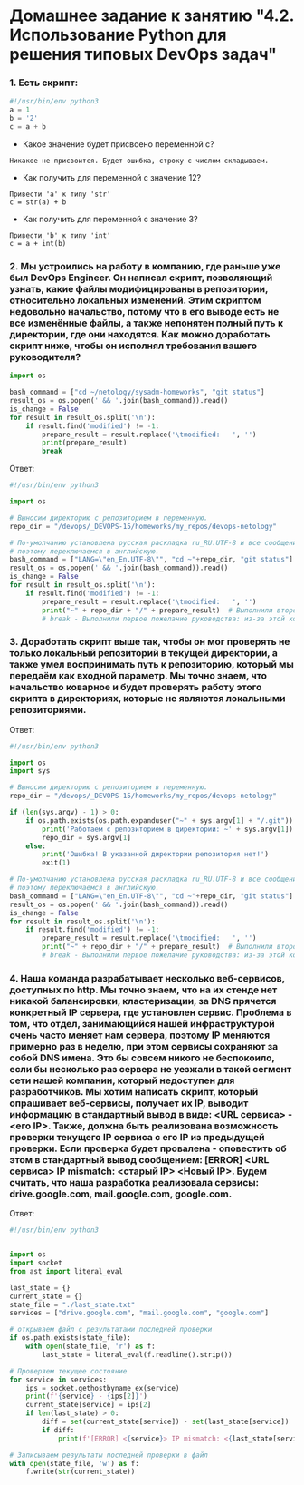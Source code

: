 # Домашнее задание к занятию "4.2. Использование Python для решения типовых DevOps задач"

### 1. Есть скрипт:

```python
#!/usr/bin/env python3
a = 1
b = '2'
c = a + b
````
* Какое значение будет присвоено переменной c?
````
Никакое не присвоится. Будет ошибка, строку с числом складываем.
````

* Как получить для переменной c значение 12?
````
Привести 'a' к типу 'str'
c = str(a) + b
````

* Как получить для переменной c значение 3?
````
Привести 'b' к типу 'int'
c = a + int(b)
````

### 2. Мы устроились на работу в компанию, где раньше уже был DevOps Engineer. Он написал скрипт, позволяющий узнать, какие файлы модифицированы в репозитории, относительно локальных изменений. Этим скриптом недовольно начальство, потому что в его выводе есть не все изменённые файлы, а также непонятен полный путь к директории, где они находятся. Как можно доработать скрипт ниже, чтобы он исполнял требования вашего руководителя?

```python
import os

bash_command = ["cd ~/netology/sysadm-homeworks", "git status"]
result_os = os.popen(' && '.join(bash_command)).read()
is_change = False
for result in result_os.split('\n'):
    if result.find('modified') != -1:
        prepare_result = result.replace('\tmodified:   ', '')
        print(prepare_result)
        break
```

Ответ:

````python
#!/usr/bin/env python3

import os

# Выносим директорию с репозиторием в переменную.
repo_dir = "/devops/_DEVOPS-15/homeworks/my_repos/devops-netology"

# По-умолчанию установлена русская раскладка ru_RU.UTF-8 и все сообщения на кириллице,
# поэтому переключаемся в английскую.
bash_command = ["LANG=\"en_En.UTF-8\"", "cd ~"+repo_dir, "git status"]
result_os = os.popen(' && '.join(bash_command)).read()
is_change = False
for result in result_os.split('\n'):
    if result.find('modified') != -1:
        prepare_result = result.replace('\tmodified:   ', '')
        print("~" + repo_dir + "/" + prepare_result)  # Выполнили второе пожелание руководства: полный путь до файла
        # break - Выполнили первое пожелание руководства: из-за этой команды выводился только первый изменённый файл.


````
 
### 3. Доработать скрипт выше так, чтобы он мог проверять не только локальный репозиторий в текущей директории, а также умел воспринимать путь к репозиторию, который мы передаём как входной параметр. Мы точно знаем, что начальство коварное и будет проверять работу этого скрипта в директориях, которые не являются локальными репозиториями.

Ответ:

````python
#!/usr/bin/env python3

import os
import sys

# Выносим директорию с репозиторием в переменную.
repo_dir = "/devops/_DEVOPS-15/homeworks/my_repos/devops-netology"

if (len(sys.argv) - 1) > 0:
    if os.path.exists(os.path.expanduser("~" + sys.argv[1] + "/.git")):
        print('Работаем с репозиторием в директории: ~' + sys.argv[1])
        repo_dir = sys.argv[1]
    else:
        print('Ошибка! В указанной директории репозитория нет!')
        exit(1)

# По-умолчанию установлена русская раскладка ru_RU.UTF-8 и все сообщения на кириллице,
# поэтому переключаемся в английскую.
bash_command = ["LANG=\"en_En.UTF-8\"", "cd ~"+repo_dir, "git status"]
result_os = os.popen(' && '.join(bash_command)).read()
is_change = False
for result in result_os.split('\n'):
    if result.find('modified') != -1:
        prepare_result = result.replace('\tmodified:   ', '')
        print("~" + repo_dir + "/" + prepare_result)  # Выполнили второе пожелание руководства: полный путь до файла
        # break - Выполнили первое пожелание руководства: из-за этой команды выводился только первый изменённый файл.

````

### 4. Наша команда разрабатывает несколько веб-сервисов, доступных по http. Мы точно знаем, что на их стенде нет никакой балансировки, кластеризации, за DNS прячется конкретный IP сервера, где установлен сервис. Проблема в том, что отдел, занимающийся нашей инфраструктурой очень часто меняет нам сервера, поэтому IP меняются примерно раз в неделю, при этом сервисы сохраняют за собой DNS имена. Это бы совсем никого не беспокоило, если бы несколько раз сервера не уезжали в такой сегмент сети нашей компании, который недоступен для разработчиков. Мы хотим написать скрипт, который опрашивает веб-сервисы, получает их IP, выводит информацию в стандартный вывод в виде: <URL сервиса> - <его IP>. Также, должна быть реализована возможность проверки текущего IP сервиса c его IP из предыдущей проверки. Если проверка будет провалена - оповестить об этом в стандартный вывод сообщением: [ERROR] <URL сервиса> IP mismatch: <старый IP> <Новый IP>. Будем считать, что наша разработка реализовала сервисы: drive.google.com, mail.google.com, google.com.

Ответ:

````python
#!/usr/bin/env python3


import os
import socket
from ast import literal_eval

last_state = {}
current_state = {}
state_file = "./last_state.txt"
services = ["drive.google.com", "mail.google.com", "google.com"]

# открываем файл c результатами последней проверки
if os.path.exists(state_file):
    with open(state_file, 'r') as f:
        last_state = literal_eval(f.readline().strip())

# Проверяем текущее состояние
for service in services:
    ips = socket.gethostbyname_ex(service)
    print(f'{service} - {ips[2]}')
    current_state[service] = ips[2]
    if len(last_state) > 0:
        diff = set(current_state[service]) - set(last_state[service])
        if diff:
            print(f'[ERROR] <{service}> IP mismatch: <{last_state[service]}> <{current_state[service]}>')

# Записываем результаты последней проверки в файл
with open(state_file, 'w') as f:
    f.write(str(current_state))


````





